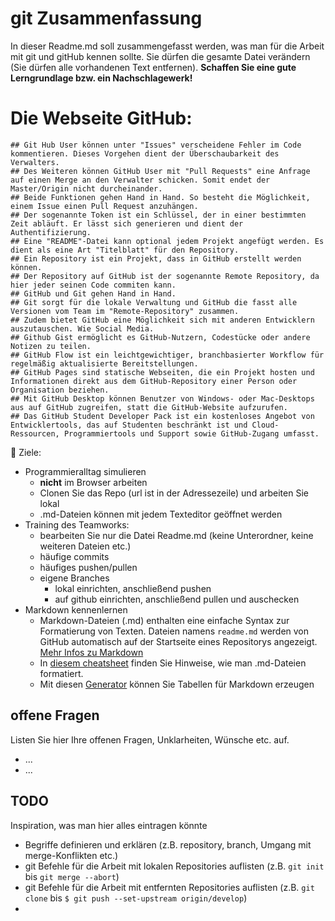 # git Zusammenfassung
In dieser Readme.md soll zusammengefasst werden, was man für die Arbeit mit git und gitHub kennen sollte.  Sie dürfen die gesamte Datei verändern (Sie dürfen alle vorhandenen Text entfernen). **Schaffen Sie eine gute Lerngrundlage bzw. ein Nachschlagewerk!**

# Die Webseite GitHub:
	## Git Hub User können unter "Issues" verscheidene Fehler im Code kommentieren. Dieses Vorgehen dient der Überschaubarkeit des Verwalters. 
	## Des Weiteren können GitHub User mit "Pull Requests" eine Anfrage auf einen Merge an den Verwalter schicken. Somit endet der Master/Origin nicht durcheinander.
	## Beide Funktionen gehen Hand in Hand. So besteht die Möglichkeit, einem Issue einen Pull Request anzuhängen.
	## Der sogenannte Token ist ein Schlüssel, der in einer bestimmten Zeit abläuft. Er lässt sich generieren und dient der Authentifizierung. 
	## Eine "README"-Datei kann optional jedem Projekt angefügt werden. Es dient als eine Art "Titelblatt" für den Repository. 
	## Ein Repository ist ein Projekt, dass in GitHub erstellt werden können. 
	## Der Repository auf GitHub ist der sogenannte Remote Repository, da hier jeder seinen Code commiten kann.
	## GitHub und Git gehen Hand in Hand. 
	## Git sorgt für die lokale Verwaltung und GitHub die fasst alle Versionen vom Team im "Remote-Repository" zusammen.
	## Zudem bietet GitHub eine Möglichkeit sich mit anderen Entwicklern auszutauschen. Wie Social Media.
	## Github Gist ermöglicht es GitHub-Nutzern, Codestücke oder andere Notizen zu teilen.
	## GitHub Flow ist ein leichtgewichtiger, branchbasierter Workflow für regelmäßig aktualisierte Bereitstellungen.
	## GitHub Pages sind statische Webseiten, die ein Projekt hosten und Informationen direkt aus dem GitHub-Repository einer Person oder Organisation beziehen.
	## Mit GitHub Desktop können Benutzer von Windows- oder Mac-Desktops aus auf GitHub zugreifen, statt die GitHub-Website aufzurufen.
	## Das GitHub Student Developer Pack ist ein kostenloses Angebot von Entwicklertools, das auf Studenten beschränkt ist und Cloud-Ressourcen, Programmiertools und Support sowie GitHub-Zugang umfasst.
	

:dart: Ziele:
- Programmieralltag simulieren
  - **nicht** im Browser arbeiten
  - Clonen Sie das Repo (url ist in der Adressezeile) und arbeiten Sie lokal
  - .md-Dateien können mit jedem Texteditor geöffnet werden
- Training des Teamworks: 
  - bearbeiten Sie nur die Datei Readme.md (keine Unterordner, keine weiteren Dateien etc.)
  - häufige commits
  - häufiges pushen/pullen
  - eigene Branches
    - lokal einrichten, anschließend pushen
    - auf github einrichten, anschließend pullen und auschecken
- Markdown kennenlernen
  - Markdown-Dateien (.md) enthalten eine einfache Syntax zur Formatierung von Texten. Dateien namens `readme.md` werden von GitHub automatisch auf der Startseite eines Repositorys angezeigt. [Mehr Infos zu Markdown](https://oliverbrux.de/blog/markdown-was-ist-das-eigentlich)
  - In [diesem cheatsheet](https://github.com/adam-p/markdown-here/wiki/Markdown-Cheatsheet) finden Sie Hinweise, wie man .md-Dateien formatiert.
  - Mit diesen [Generator](https://www.tablesgenerator.com/markdown_tables) können Sie Tabellen für Markdown erzeugen

## offene Fragen
Listen Sie hier Ihre offenen Fragen, Unklarheiten, Wünsche etc. auf.
- ...
- ...

## TODO
Inspiration, was man hier alles eintragen könnte
- Begriffe definieren und erklären (z.B. repository, branch, Umgang mit merge-Konflikten etc.)
- git Befehle für die Arbeit mit lokalen Repositories auflisten (z.B. `git init` bis `git merge --abort`)
- git Befehle für die Arbeit mit entfernten Repositories auflisten (z.B. `git clone` bis `$ git push --set-upstream origin/develop`)
-
